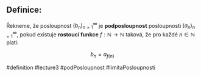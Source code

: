 ## Definice:  
Řekneme, že posloupnost $(b_n)_{n=1}^{\infty}$ je **podposloupnost** posloupnosti $(a_n)_{n=1}^{\infty}$, pokud existuje **rostoucí funkce** $f : \mathbb{N} \to \mathbb{N}$ taková, že pro každé $n \in \mathbb{N}$ platí:

$$
b_n = a_{f(n)}
$$


#definition #lecture3 #podPosloupnost #limitaPosloupnosti

